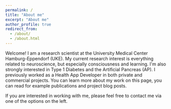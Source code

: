 ```yaml
---
permalink: /
title: "About me"
excerpt: "About me"
author_profile: true
redirect_from: 
  - /about/
  - /about.html
---
```


Welcome! I am a research scientist at the University Medical Center Hamburg-Eppendorf (UKE).
My current research interest is everything related to neuroscience, but especially consciousness and learning.
I'm also strongly interested in Type 1 Diabetes and the Artificial Pancreas (AP).
I previously worked as a Health App Developer in both private and commercial projects.
You can learn more about my work on this page, you can read for example publications and project blog posts.

If you are interested in working with me, please feel free to contact me via one of the options on the left.